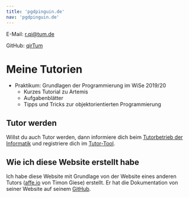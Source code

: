 ```yaml
---
title: 'pgdpinguin.de'
nav: 'pgdpinguin.de'
---
```


E-Mail: r.qi@tum.de

GitHub: [qirTum][github]

# Meine Tutorien

* Praktikum: Grundlagen der Programmierung im WiSe 2019/20
  * Kurzes Tutorial zu Artemis
  * Aufgabenblätter
  * Tipps und Tricks zur objektorientierten Programmierung

## Tutor werden

Willst du auch Tutor werden, dann informiere dich beim [Tutorbetrieb der
Informatik][tutorbetrieb] und registriere dich im [Tutor-Tool][tutortool].


## Wie ich diese Website erstellt habe

Ich habe diese Website mit Grundlage von der Website eines anderen Tutors ([affe.io][affeio] von Timon Giese) erstellt. Er hat die Dokumentation von seiner Website auf seinem [GitHub][timongit].


[github]: https://github.com/qirTum
[tutorbetrieb]: https://www.in.tum.de/fuer-studierende/tutorbetrieb-der-fakultaet-fuer-informatik
[tutortool]: https://ddi.in.tum.de/tutor
[affeio]: https://affe.io/
[timongit]: https://github.com/badeaffe/affe.io
